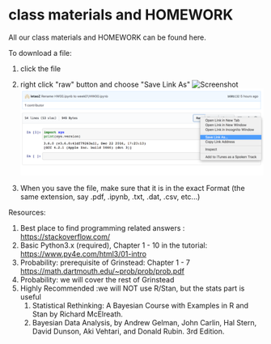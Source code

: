 # class materials and HOMEWORK 

All our class materials and HOMEWORK can be found here. 

To download a file:
1. click the file
1. right click "raw" button and choose "Save Link As" ![Screenshot](1.png) ![Screenshot](2.png)


1. When you save the file, make sure that it is in the exact Format (the same extension, say .pdf, .ipynb, .txt, .dat, .csv, etc...)

Resources:
1. Best place to find programming related answers : https://stackoverflow.com/
1. Basic Python3.x (required), Chapter 1 - 10 in the tutorial: https://www.py4e.com/html3/01-intro
1. Probability: prerequisite of Grinstead: Chapter 1 - 7 https://math.dartmouth.edu/~prob/prob/prob.pdf
1. Probability: we will cover the rest of Grinstead
1. Highly Recommended :we will NOT use R/Stan, but the stats part is useful
    1. Statistical Rethinking: A Bayesian Course with Examples in R and Stan by Richard McElreath.
    1. Bayesian Data Analysis, by Andrew Gelman, John Carlin, Hal Stern, David Dunson, Aki Vehtari, and Donald Rubin. 3rd Edition.
